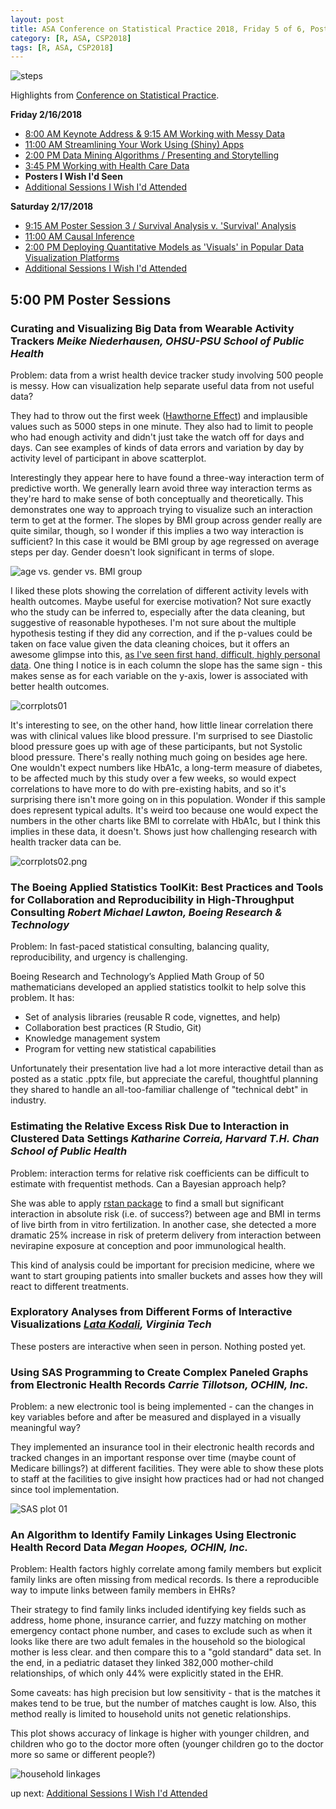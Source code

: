 ```yaml
---
layout: post
title: ASA Conference on Statistical Practice 2018, Friday 5 of 6, Posters I Wish I'd Seen
category: [R, ASA, CSP2018]
tags: [R, ASA, CSP2018]
---
```


![steps](/images/stepcounts01.png "Step Counts in Wearable Activity Tracker Study")

Highlights from [Conference on Statistical Practice](https://ww2.amstat.org/meetings/csp/2018/index.cfm). 

**Friday 2/16/2018**
* [8:00 AM Keynote Address & 9:15 AM Working with Messy Data](https://dgarmat.github.io/CSP2018-Fri-8am/)
* [11:00 AM Streamlining Your Work Using (Shiny) Apps](https://dgarmat.github.io/CSP2018-Fri-11am/)
* [2:00 PM Data Mining Algorithms / Presenting and Storytelling](https://dgarmat.github.io/CSP2018-Fri-2pm/)
* [3:45 PM Working with Health Care Data](https://dgarmat.github.io/CSP2018-Fri-345pm/)
* **Posters I Wish I'd Seen**
* [Additional Sessions I Wish I'd Attended](https://dgarmat.github.io/CSP2018-Fri-Additional/)

**Saturday 2/17/2018**
* [9:15 AM Poster Session 3 / Survival Analysis v. 'Survival' Analysis](https://dgarmat.github.io/CSP2018-Sat-915am/)
* [11:00 AM Causal Inference](https://dgarmat.github.io/CSP2018-Sat-11am/)
* [2:00 PM Deploying Quantitative Models as 'Visuals' in Popular Data Visualization Platforms](https://dgarmat.github.io/CSP2018-Sat-2pm/)
* [Additional Sessions I Wish I'd Attended](https://dgarmat.github.io/CSP2018-Sat-Additional/)


## 5:00 PM Poster Sessions

### 	Curating and Visualizing Big Data from Wearable Activity Trackers *Meike Niederhausen, OHSU-PSU School of Public Health*

Problem: data from a wrist health device tracker study involving 500 people is messy. How can visualization help separate useful data  from not useful data?

They had to throw out the first week ([Hawthorne Effect](https://en.wikipedia.org/wiki/Hawthorne_effect)) and implausible values such as 5000 steps in one minute. They also had to limit to people who had enough activity and didn't just take the watch off for days and days. Can see examples of kinds of data errors and variation by day by activity level of participant in above scatterplot.

Interestingly they appear here to have found a three-way interaction term of predictive worth. We generally learn avoid three way interaction terms as they're hard to make sense of both conceptually and theoretically. This demonstrates one way to approach trying to visualize such an interaction term to get at the former. The slopes by BMI group across gender really are quite similar, though, so I wonder if this implies a two way interaction is sufficient? In this case it would be BMI group by age regressed on average steps per day. Gender doesn't look significant in terms of slope.

![age vs. gender vs. BMI group](/images/threewayint01.png "Age vs. Gender vs. BMI Group")

I liked these plots showing the correlation of different activity levels with health outcomes. Maybe useful for exercise motivation? Not sure exactly who the study can be inferred to, especially after the data cleaning, but suggestive of reasonable hypotheses. I'm not sure about the multiple hypothesis testing if they did any correction, and if the p-values could be taken on face value given the data cleaning choices, but it offers an awesome glimpse into this, [as I've seen first hand, difficult, highly personal data](https://dgarmat.github.io/Calories-vs-Sleep/). One thing I notice is in each column the slope has the same sign - this makes sense as for each variable on the y-axis, lower is associated with better health outcomes. 

![corrplots01](/images/corrplots01.png "can see the red low p-value ones")

It's interesting to see, on the other hand, how little linear correlation there was with clinical values like blood pressure. I'm surprised to see Diastolic blood pressure goes up with age of these participants, but not Systolic blood pressure. There's really nothing much going on besides age here. One wouldn't expect numbers like HbA1c, a long-term measure of diabetes, to be affected much by this study over a few weeks, so would expect correlations to have more to do with pre-existing habits, and so it's surprising there isn't more going on in this population. Wonder if this sample does represent typical adults. It's weird too because one would expect the numbers in the other charts like BMI to correlate with HbA1c, but I think this implies in these data, it doesn't. Shows just how challenging research with health tracker data can be.

![corrplots02.png](/images/corrplots02.png "again, fewer low p-value ones")

### 	The Boeing Applied Statistics ToolKit: Best Practices and Tools for Collaboration and Reproducibility in High-Throughput Consulting *Robert Michael Lawton, Boeing Research & Technology*

Problem: In fast-paced statistical consulting, balancing quality, reproducibility, and urgency is challenging.

Boeing Research and Technology’s Applied Math Group of 50 mathematicians developed an applied statistics toolkit to help solve this problem. It has: 
* Set of analysis libraries (reusable R code, vignettes, and help)
* Collaboration best practices (R Studio, Git)
* Knowledge management system 
* Program for vetting new statistical capabilities

Unfortunately their presentation live had a lot more interactive detail than as posted as a static .pptx file, but appreciate the careful, thoughtful planning they shared to handle an all-too-familiar challenge of "technical debt" in industry. 

### 	Estimating the Relative Excess Risk Due to Interaction in Clustered Data Settings *Katharine Correia, Harvard T.H. Chan School of Public Health*

Problem: interaction terms for relative risk coefficients can be difficult to estimate with frequentist methods. Can a Bayesian approach help?

She was able to apply [rstan package](https://cran.r-project.org/web/packages/rstan/index.html) to find a small but significant interaction in absolute risk (i.e. of success?) between age and BMI in terms of live birth from in vitro fertilization. In another case, she detected a more dramatic 25% increase in risk of preterm delivery from interaction between nevirapine exposure at conception and poor immunological health. 

This kind of analysis could be important for precision medicine, where we want to start grouping patients into smaller buckets and asses how they will react to different treatments.

### Exploratory Analyses from Different Forms of Interactive Visualizations *[Lata Kodali](http://www.lisa.stat.vt.edu/?q=node/10238), Virginia Tech*

These posters are interactive when seen in person. Nothing posted yet.

### Using SAS Programming to Create Complex Paneled Graphs from Electronic Health Records *Carrie Tillotson, OCHIN, Inc.*

Problem: a new electronic tool is being implemented - can the changes in key variables before and after be measured and displayed in a visually meaningful way?

They implemented an insurance tool in their electronic health records and tracked changes in an important response over time (maybe count of Medicare billings?) at different facilities. They were able to show these plots to staff at the facilities to give insight how practices had or had not changed since tool implementation.

![SAS plot 01](/images/sas01.png "SAS Plot 01")

###  An Algorithm to Identify Family Linkages Using Electronic Health Record Data *Megan Hoopes, OCHIN, Inc.*

Problem: Health factors highly correlate among family members but explicit family links are often missing from medical records. Is there a reproducible way to impute links between family members in EHRs?

Their strategy to find family links included identifying key fields such as address, home phone, insurance carrier, and fuzzy matching on mother emergency contact phone number, and cases to exclude such as when it looks like there are two adult females in the household so the biological mother is less clear. and then compare this to a "gold standard" data set. In the end, in a pediatric dataset they linked 382,000 mother-child relationships, of which only 44% were explicitly stated in the EHR.

Some caveats: has high precision but low sensitivity - that is the matches it makes tend to be true, but the number of matches caught is low. Also, this method really is limited to household units not genetic relationships.

This plot shows accuracy of linkage is higher with younger children, and children who go to the doctor more often (younger children go to the doctor more so same or different people?)

![household linkages](/images/householdlink01.png "accuracy of linkages")





up next: [Additional Sessions I Wish I'd Attended](https://dgarmat.github.io/CSP2018-Fri-Additional/)

